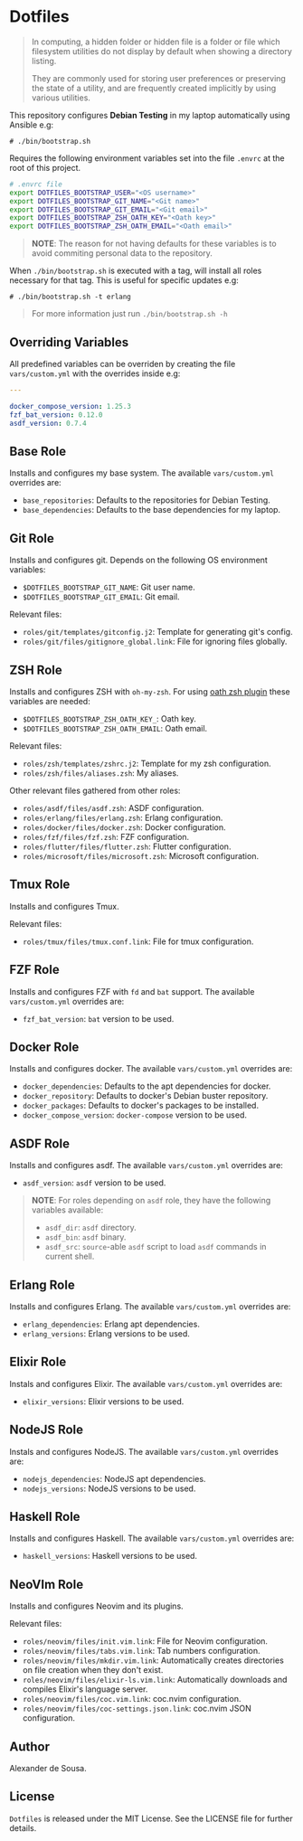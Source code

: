 # Dotfiles

> In computing, a hidden folder or hidden file is a folder or file which
> filesystem utilities do not display by default when showing a directory
> listing.
>
> They are commonly used for storing user preferences or preserving the state of
> a utility, and are frequently created implicitly by using various utilities.

This repository configures **Debian Testing** in my laptop automatically using
Ansible e.g:

```
# ./bin/bootstrap.sh
```

Requires the following environment variables set into the file `.envrc` at the
root of this project.

```bash
# .envrc file
export DOTFILES_BOOTSTRAP_USER="<OS username>"
export DOTFILES_BOOTSTRAP_GIT_NAME="<Git name>"
export DOTFILES_BOOTSTRAP_GIT_EMAIL="<Git email>"
export DOTFILES_BOOTSTRAP_ZSH_OATH_KEY="<Oath key>"
export DOTFILES_BOOTSTRAP_ZSH_OATH_EMAIL="<Oath email>"
```

> **NOTE**: The reason for not having defaults for these variables is to avoid
> commiting personal data to the repository.

When `./bin/bootstrap.sh` is executed with a tag, will install all roles
necessary for that tag. This is useful for specific updates e.g:

```
# ./bin/bootstrap.sh -t erlang
```

> For more information just run `./bin/bootstrap.sh -h`

## Overriding Variables

All predefined variables can be overriden by creating the file `vars/custom.yml`
with the overrides inside e.g:

```yaml
---

docker_compose_version: 1.25.3
fzf_bat_version: 0.12.0
asdf_version: 0.7.4
```

## Base Role

Installs and configures my base system. The available `vars/custom.yml`
overrides are:

- `base_repositories`: Defaults to the repositories for Debian Testing.
- `base_dependencies`: Defaults to the base dependencies for my laptop.

## Git Role

Installs and configures git. Depends on the following OS environment variables:

- `$DOTFILES_BOOTSTRAP_GIT_NAME`: Git user name.
- `$DOTFILES_BOOTSTRAP_GIT_EMAIL`: Git email.

Relevant files:

- `roles/git/templates/gitconfig.j2`: Template for generating git's config.
- `roles/git/files/gitignore_global.link`: File for ignoring files globally.

## ZSH Role

Installs and configures ZSH with `oh-my-zsh`. For using
[oath zsh plugin](https://github.com/alexdesousa/oath) these variables are needed:

- `$DOTFILES_BOOTSTRAP_ZSH_OATH_KEY_`: Oath key.
- `$DOTFILES_BOOTSTRAP_ZSH_OATH_EMAIL`: Oath email.

Relevant files:

- `roles/zsh/templates/zshrc.j2`: Template for my zsh configuration.
- `roles/zsh/files/aliases.zsh`: My aliases.

Other relevant files gathered from other roles:

- `roles/asdf/files/asdf.zsh`: ASDF configuration.
- `roles/erlang/files/erlang.zsh`: Erlang configuration.
- `roles/docker/files/docker.zsh`: Docker configuration.
- `roles/fzf/files/fzf.zsh`: FZF configuration.
- `roles/flutter/files/flutter.zsh`: Flutter configuration.
- `roles/microsoft/files/microsoft.zsh`: Microsoft configuration.

## Tmux Role

Installs and configures Tmux.

Relevant files:

- `roles/tmux/files/tmux.conf.link`: File for tmux configuration.

## FZF Role

Installs and configures FZF with `fd` and `bat` support. The available
`vars/custom.yml` overrides are:

- `fzf_bat_version`: `bat` version to be used.

## Docker Role

Installs and configures docker. The available `vars/custom.yml` overrides are:

- `docker_dependencies`: Defaults to the apt dependencies for docker.
- `docker_repository`: Defaults to docker's Debian buster repository.
- `docker_packages`: Defaults to docker's packages to be installed.
- `docker_compose_version`: `docker-compose` version to be used.

## ASDF Role

Installs and configures asdf. The available `vars/custom.yml` overrides are:

- `asdf_version`: `asdf` version to be used.

> **NOTE**: For roles depending on `asdf` role, they have the following
> variables available:
>
> - `asdf_dir`: `asdf` directory.
> - `asdf_bin`: `asdf` binary.
> - `asdf_src`: `source`-able `asdf` script to load `asdf` commands in current
>   shell.

## Erlang Role

Installs and configures Erlang. The available `vars/custom.yml` overrides are:

- `erlang_dependencies`: Erlang apt dependencies.
- `erlang_versions`: Erlang versions to be used.

## Elixir Role

Instals and configures Elixir. The available `vars/custom.yml` overrides are:

- `elixir_versions`: Elixir versions to be used.

## NodeJS Role

Instals and configures NodeJS. The available `vars/custom.yml` overrides are:

- `nodejs_dependencies`: NodeJS apt dependencies.
- `nodejs_versions`: NodeJS versions to be used.

## Haskell Role

Installs and configures Haskell. The available `vars/custom.yml` overrides are:

- `haskell_versions`: Haskell versions to be used.

## NeoVIm Role

Installs and configures Neovim and its plugins.

Relevant files:

- `roles/neovim/files/init.vim.link`: File for Neovim configuration.
- `roles/neovim/files/tabs.vim.link`: Tab numbers configuration.
- `roles/neovim/files/mkdir.vim.link`: Automatically creates directories on
  file creation when they don't exist.
- `roles/neovim/files/elixir-ls.vim.link`: Automatically downloads and compiles
  Elixir's language server.
- `roles/neovim/files/coc.vim.link`: coc.nvim configuration.
- `roles/neovim/files/coc-settings.json.link`: coc.nvim JSON configuration.

## Author

Alexander de Sousa.

## License

`Dotfiles` is released under the MIT License. See the LICENSE file for further
details.
